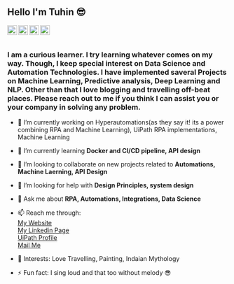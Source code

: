 ## Hello I'm Tuhin 😎
<a href="https://www.linkedin.com/in/tuhin-subhra-samanta-56466166/">
  <img align="left" alt="My Linkdein Page" width="22px" src="https://cdn.jsdelivr.net/npm/simple-icons@v3/icons/linkedin.svg" />
</a>
<a href="https://github.com/tuhinssam">
  <img align="left" alt="My Github Page" width="22px" src="https://cdn.jsdelivr.net/npm/simple-icons@v3/icons/github.svg" />
</a>
<a href="mailto:tuhinssam@gmail.com">
  <img align="left" alt="Mail me" width="22px" src="https://cdn.jsdelivr.net/npm/simple-icons@3.3.0/icons/mail-dot-ru.svg" />
</a>
<a href="http://www.tuhinsamanta.info">
  <img align="left" alt="My Github Page" width="22px" src="https://cdn.jsdelivr.net/npm/simple-icons@3.3.0/icons/wikipedia.svg" />
</a>
<br/>
<br/>

### I am a curious learner. I try learning whatever comes on my way. Though, I keep special interest on Data Science and Automation Technologies. I have implemented saveral Projects on Machine Learning, Predictive analysis, Deep Learning and NLP. Other than that I love blogging and travelling off-beat places. Please reach out to me if you think I can assist you or your company in solving any problem. 
- 🔭 I’m currently working on Hyperautomations(as they say it! its a power combining RPA and Machine Learning), UiPath RPA implementations, Machine Learning
- 🌱 I’m currently learning **Docker and CI/CD pipeline, API design**
- 👯 I’m looking to collaborate on new projects related to **Automations, Machine Laerning, API Design**
- 🤔 I’m looking for help with **Design Principles, system design**
- 💬 Ask me about **RPA, Automations, Integrations, Data Science**
- 📫 Reach me through: 
     <br/><a href="http://www.tuhinsamanta.info">My Website</a><br/>
     <a href="https://www.linkedin.com/in/tuhin-subhra-samanta-56466166/">My Linkedin Page </a><br/>
     <a href="https://forum.uipath.com/u/Tuhin_Samanta">UiPath Profile</a><br/>
     <a href="mailto:tuhinssam@gmail.com">Mail Me </a>
 
- 💜 Interests: Love Travelling, Painting, Indaian Mythology
- ⚡ Fun fact: I sing loud and that too without melody 😎
